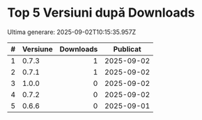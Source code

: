# Top 5 Versiuni după Downloads

Ultima generare: 2025-09-02T10:15:35.957Z

| # | Versiune | Downloads | Publicat |
| - | - | -: | - |
| 1 | 0.7.3 | 1 | 2025-09-02 |
| 2 | 0.7.1 | 1 | 2025-09-02 |
| 3 | 1.0.0 | 0 | 2025-09-02 |
| 4 | 0.7.2 | 0 | 2025-09-02 |
| 5 | 0.6.6 | 0 | 2025-09-01 |
